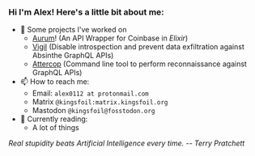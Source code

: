### Hi I'm Alex! Here's a little bit about me:

- 🔭 Some projects I've worked on
  - [Aurum](https://github.com/alex0112/aurum)! (An API Wrapper for Coinbase in *Elixir*)
  - [Vigil](https://github.com/podium/vigil) (Disable introspection and prevent data exfiltration against Absinthe GraphQL APIs)
  - [Attercop](https://github.com/podium/attercop) (Command line tool to perform reconnaissance against GraphQL APIs)
- 📫 How to reach me: 
  - Email: `alex0112 at protonmail.com`
  - Matrix `@kingsfoil:matrix.kingsfoil.org`
  - Mastodon `@kingsfoil@fosstodon.org`
- 📕 Currently reading:
  - A lot of things


*Real stupidity beats Artificial Intelligence every time. -- Terry Pratchett*
